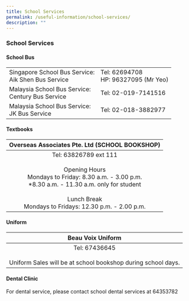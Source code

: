 ```yaml
---
title: School Services
permalink: /useful-information/school-services/
description: ""
---
```


### School Services

#### School Bus

|  |  |
|---|---|
| Singapore School Bus Service:<br>Aik Shen Bus Service | Tel: 62694708<br>  HP: 96327095 (Mr Yeo) |
| Malaysia School Bus Service:<br>Century Bus Service | Tel: 02-019-7141516 |
|  Malaysia School Bus Service:<br>JK Bus Service |  Tel: 02-018-3882977 |

#### Textbooks

| Overseas Associates Pte. Ltd (SCHOOL BOOKSHOP) |
|:---:|
| Tel: 63826789 ext 111<br><br>Opening Hours<br>Mondays to Friday: 8.30 a.m. - 3.00 p.m.<br>*8.30 a.m. - 11.30 a.m. only for student<br><br>Lunch Break<br>Mondays to Fridays: 12.30 p.m. - 2.00 p.m. |

#### Uniform

| Beau Voix Uniform |
|:---:|
| Tel: 67436645<br><br>Uniform Sales will be at school bookshop during school days. |

#### Dental Clinic

For dental service, please contact school dental services at 64353782

